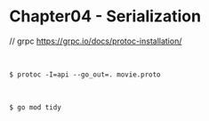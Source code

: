 # Chapter04 - Serialization


// grpc
https://grpc.io/docs/protoc-installation/


<br/>

```
$ protoc -I=api --go_out=. movie.proto
```


<br/>


```
$ go mod tidy
```